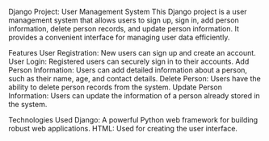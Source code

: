 Django Project: User Management System
This Django project is a user management system that allows users to sign up, sign in, add person information, delete person records, and update person information. It provides a convenient interface for managing user data efficiently.

Features
User Registration: New users can sign up and create an account.
User Login: Registered users can securely sign in to their accounts.
Add Person Information: Users can add detailed information about a person, such as their name, age, and contact details.
Delete Person: Users have the ability to delete person records from the system.
Update Person Information: Users can update the information of a person already stored in the system.

Technologies Used
Django: A powerful Python web framework for building robust web applications.
HTML: Used for creating the user interface.
